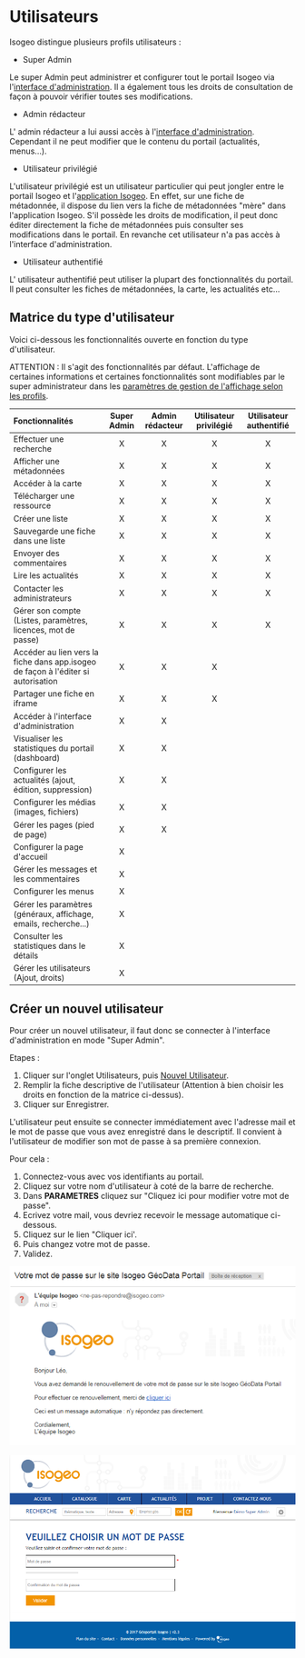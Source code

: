 # Utilisateurs

Isogeo distingue plusieurs profils utilisateurs :

* Super Admin

Le super Admin peut administrer et configurer tout le portail Isogeo via l'[interface d'administration](http://demo.isogeo.net/admin/menu.php?menu_item=dashboard). Il a également tous les droits de consultation de façon à pouvoir vérifier toutes ses modifications. 

* Admin rédacteur

L' admin rédacteur a lui aussi accès à l'[interface d'administration](http://demo.isogeo.net/admin/menu.php?menu_item=dashboard). Cependant il ne peut modifier que le contenu du portail \(actualités, menus...\). 

* Utilisateur privilégié

L'utilisateur privilégié est un utilisateur particulier qui peut jongler entre le portail Isogeo et l'[application Isogeo](https://app.isogeo.com/). En effet, sur une fiche de métadonnée, il dispose du lien vers la fiche de métadonnées "mère" dans l'application Isogeo. S'il possède les droits de modification, il peut donc éditer directement la fiche de métadonnées puis consulter ses modifications dans le portail. En revanche cet utilisateur n'a pas accès à l'interface d'administration. 

* Utilisateur authentifié 

L' utilisateur authentifié peut utiliser la plupart des fonctionnalités du portail. Il peut consulter les  fiches de métadonnées, la carte, les actualités etc... 

## Matrice du type d'utilisateur

Voici ci-dessous les fonctionnalités ouverte en fonction du type d'utilisateur. 

ATTENTION : Il s'agit des fonctionnalités par défaut. L'affichage de certaines informations et certaines fonctionnalités sont modifiables par le super administrateur dans les [paramètres de gestion de l'affichage selon les profils](https://isogeo.gitbooks.io/app-portal-pixup-admin/content/settings/display.html). 

| Fonctionnalités | Super Admin | Admin rédacteur | Utilisateur privilégié | Utilisateur authentifié |
| :--- | :---: | :---: | :---: | :---: |
| Effectuer une recherche | X | X | X | X |
| Afficher une métadonnées | X | X | X | X |
| Accéder à la carte | X | X | X | X |
| Télécharger une ressource | X | X | X | X |
| Créer une liste | X | X | X | X |
| Sauvegarde une fiche dans une liste | X | X | X | X |
| Envoyer des commentaires | X | X | X | X |
| Lire les actualités | X | X | X | X |
| Contacter les administrateurs | X | X | X | X |
| Gérer son compte \(Listes, paramètres, licences, mot de passe\) | X | X | X | X |
| Accéder au lien vers la fiche dans app.isogeo de façon à l'éditer si autorisation | X | X | X |  |
| Partager une fiche en iframe | X | X | X |  |
| Accéder à l'interface d'administration | X | X |  |  |
| Visualiser les statistiques du portail \(dashboard\) | X | X |  |  |
| Configurer les actualités \(ajout, édition, suppression\) | X | X |  |  |
| Configurer les médias \(images, fichiers\) | X | X |  |  |
| Gérer les pages \(pied de page\) | X | X |  |  |
| Configurer la page d'accueil | X |  |  |  |
| Gérer les messages et les commentaires | X |  |  |  |
| Configurer les menus | X |  |  |  |
| Gérer les paramètres \(généraux, affichage, emails, recherche...\) | X |  |  |  |
| Consulter les statistiques dans le détails | X |  |  |  |
| Gérer les utilisateurs \(Ajout, droits\) | X |  |  |  |

## Créer un nouvel utilisateur

Pour créer un nouvel utilisateur, il faut donc se connecter à l'interface d'administration en mode "Super Admin".

Etapes :

1. Cliquer sur l'onglet Utilisateurs, puis [Nouvel Utilisateur](http://demo.isogeo.net/admin/users/edit_user.php?IDItem=-1&menu_item=edit_user).
2. Remplir la fiche descriptive de l'utilisateur \(Attention à bien choisir les droits en fonction de la matrice ci-dessus\).
3. Cliquer sur Enregistrer.

L'utilisateur peut ensuite se connecter immédiatement avec l'adresse mail et le mot de passe que vous avez enregistré dans le descriptif. Il convient à l'utilisateur de modifier son mot de passe à sa première connexion.

Pour cela :

1. Connectez-vous avec vos identifiants au portail.
2. Cliquez sur votre nom d'utilisateur à coté de la barre de recherche.
3. Dans **PARAMETRES** cliquez sur "Cliquez ici pour modifier votre mot de passe".
4. Ecrivez votre mail, vous devriez recevoir le message automatique ci-dessous.
5. Cliquez sur le lien "Cliquer ici'.
6. Puis changez votre mot de passe.
7. Validez.

![](/assets/Capture_chgt_mdp_potail_mail.PNG)

![](/assets/Capture_chgt_mdp_portail.PNG)

